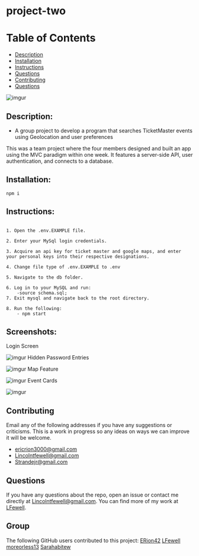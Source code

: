 # project-two

# Table of Contents

- [Description](#Description)
- [Installation](#Installation)
- [Instructions](#Instructions)
- [Questions](#Questions)
- [Contributing](#contributing)
- [Questions](#questions)

![imgur](https://imgur.com/vHw3IAV.png)
    
## Description:
 
* A group project to develop a program that searches TicketMaster events using Geolocation and user preferences

This was a team project where the four members designed and built an app using the MVC paradigm within one week. It features a server-side API, user authentication, and connects to a database.
    
## Installation:
```
npm i
```
## Instructions:
```

1. Open the .env.EXAMPLE file.

2. Enter your MySql login credentials.

3. Acquire an api key for ticket master and google maps, and enter your personal keys into their respective designations.

4. Change file type of .env.EXAMPLE to .env

5. Navigate to the db folder.

6. Log in to your MySQL and run:
    -source schema.sql;
7. Exit mysql and navigate back to the root directory.

8. Run the following:
    - npm start
```

## Screenshots: 

Login Screen

![imgur](https://imgur.com/ikbVkQt.png)
Hidden Password Entries

![imgur](https://i.imgur.com/6bwOwig.png)
Map Feature

![imgur](https://imgur.com/Yg37gtl.png)
Event Cards

![imgur](https://imgur.com/YVX9bLj.png)

## Contributing

Email any of the following addresses if you have any suggestions or criticisms. This is a work in progress so any ideas on ways we can improve it will be welcome.

* ericrion3000@gmail.com
* Lincolntfewell@gmail.com
* Strandejr@gmail.com


## Questions

If you have any questions about the repo, open an issue or contact me directly at Lincolntfewell@gmail.com. You can find more of my work at [LFewell](https://github.com/LFewell/).


## Group

The following GitHub users contributed to this project:
[ERion42](https://github.com/ERion42)
[LFewell](https://github.com/LFewell/)
[moreorless13](https://github.com/moreorless13)
[Sarahabitew](https://github.com/Sarahabitew)
